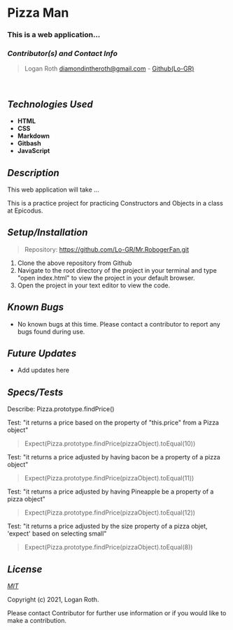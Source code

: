 # **Pizza Man**
### This is a web application...

 ### _Contributor(s) and Contact Info_
> Logan Roth diamondintheroth@gmail.com - [Github(Lo-GR)](https://github.com/Lo-GR)

<br/>

## _Technologies Used_

* **HTML**
* **CSS**
* **Markdown**
* **Gitbash**
* **JavaScript**

## _Description_
This web application will take ...

This is a practice project for practicing Constructors and Objects in a class at Epicodus.

## _Setup/Installation_

> Repository: https://github.com/Lo-GR/Mr.RobogerFan.git
1. Clone the above repository from Github
2. Navigate to the root directory of the project in your terminal and type "open index.html" to view the project in your default browser.
3. Open the project in your text editor to view the code.

## _Known Bugs_
* No known bugs at this time. Please contact a contributor to report any bugs found during use.

## _Future Updates_
* Add updates here
## _Specs/Tests_

Describe: Pizza.prototype.findPrice()

Test: "it returns a price based on the property of "this.price" from a Pizza object"
>Expect(Pizza.prototype.findPrice(pizzaObject).toEqual(10))

Test: "it returns a price adjusted by having bacon be a property of a pizza object"
>Expect(Pizza.prototype.findPrice(pizzaObject).toEqual(11))

Test: "it returns a price adjusted by having Pineapple be a property of a pizza object"
>Expect(Pizza.prototype.findPrice(pizzaObject).toEqual(12))

Test: "it returns a price adjusted by the size property of a pizza objet, 'expect' based on selecting small"
>Expect(Pizza.prototype.findPrice(pizzaObject).toEqual(8))



## _License_

[_MIT_](https://opensource.org/licenses/MIT)

Copyright (c) 2021, Logan Roth.

Please contact Contributor for further use information or if you would like to make a contribution.